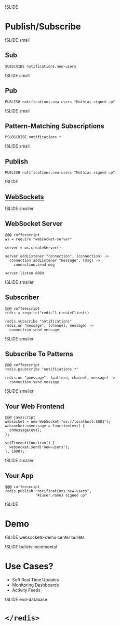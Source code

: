 !SLIDE

# Publish/Subscribe

!SLIDE small

## Sub ##

    SUBSCRIBE notifications.new-users

!SLIDE small

## Pub ##

    PUBLISH notifications.new-users "Mathias signed up"

!SLIDE small

## Pattern-Matching Subscriptions ##

    PSUBSCRIBE notifications.*

!SLIDE small

## Publish ##

    PUBLISH notifications.new-users "Mathias signed up"

!SLIDE

## [WebSockets](http://www.html5rocks.com/tutorials/websockets/basics/) ##

!SLIDE smaller

## WebSocket Server ##

    @@@ coffeescript
    ws = require "websocket-server"

    server = ws.createServer()

    server.addListener "connection", (connection) ->
      connection.addListener "message", (msg) ->
        connection.send msg

    server.listen 8080

!SLIDE smaller

## Subscriber ##

    @@@ coffeescript
    redis = require("redis").createClient()

    redis.subscribe "notifications"
    redis.on "message", (channel, message) ->
      connection.send message

!SLIDE smaller

## Subscribe To Patterns

    @@@ coffeescript
    redis.psubscribe "notifications.*"

    redis.on "pmessage", (pattern, channel, message) ->
      connection.send message

!SLIDE smaller

## Your Web Frontend

    @@@ javascript
    websocket = new WebSocket("ws://localhost:8081");
    websocket.onmessage = function(evt) {
      onMessage(evt);
    };

    setTimeout(function() {
      websocket.send("new-users");
    }, 1000);

!SLIDE smaller

## Your App

    @@@ coffeescript
    redis.publish "notifications.new-users",
                  "#{user.name} signed up"

!SLIDE

# Demo

!SLIDE websockets-demo center bullets

<ul></ul>

<script>
$(".websockets-demo").bind("showoff:show", function (event) {
  $(this).children('ul').each(function() {
    $(this).children().remove();
    var self = this;
    function onMessage(evt) {
      var li = $(document.createElement('li'));
      li.text(evt.data)
      $(self).append(li);
    }
    websocket = new WebSocket("ws://localhost:8080");
    websocket.onmessage = onMessage;
    websocket.onopen = function(evt) {
      var li = $(document.createElement('li'));
      li.text("Connected to WebSocket server");
      $(self).append(li);
    };
    websocket.onclose = function(evt) {
      var li = $(document.createElement('li'));
      li.text("Can't connect to WebSocket server");
      $(self).append(li);
    };
    setTimeout(function() {websocket.send("new-users");}, 1000);
  });
});

$('.websockets-demo').bind("showoff:next", function(event) {
  console.log(websocket)
  if (websocket !== undefined || websocket !== null) {
    websocket.close();
    websocket = null;
  }
});
</script>

!SLIDE bullets incremental

# Use Cases?

* Soft Real Time Updates
* Monitoring Dashboards
* Activity Feeds

!SLIDE end-database

# `</redis>`
